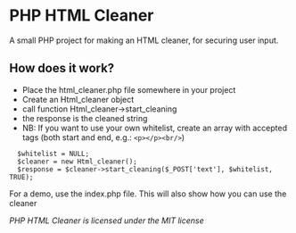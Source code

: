 # PHP HTML Cleaner
A small PHP project for making an HTML cleaner, for securing user input.

## How does it work?
- Place the html_cleaner.php file somewhere in your project
- Create an Html_cleaner object
- call function Html_cleaner->start_cleaning
- the response is the cleaned string
- NB: If you want to use your own whitelist, create an array with accepted tags (both start and end, e.g.: `<p></p><br/>`)
 
```
  $whitelist = NULL;
  $cleaner = new Html_cleaner();
  $response = $cleaner->start_cleaning($_POST['text'], $whitelist, TRUE);
```

For a demo, use the index.php file.
This will also show how you can use the cleaner

*PHP HTML Cleaner is licensed under the MIT license*
